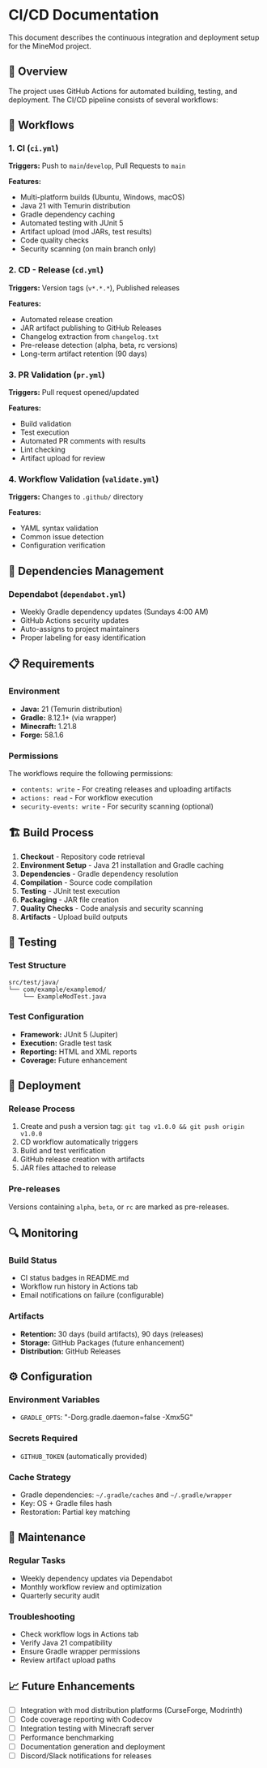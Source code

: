 # CI/CD Documentation

This document describes the continuous integration and deployment setup for the MineMod project.

## 🚀 Overview

The project uses GitHub Actions for automated building, testing, and deployment. The CI/CD pipeline consists of several workflows:

## 🔄 Workflows

### 1. CI (`ci.yml`)
**Triggers:** Push to `main`/`develop`, Pull Requests to `main`

**Features:**
- Multi-platform builds (Ubuntu, Windows, macOS)
- Java 21 with Temurin distribution
- Gradle dependency caching
- Automated testing with JUnit 5
- Artifact upload (mod JARs, test results)
- Code quality checks
- Security scanning (on main branch only)

### 2. CD - Release (`cd.yml`)
**Triggers:** Version tags (`v*.*.*`), Published releases

**Features:**
- Automated release creation
- JAR artifact publishing to GitHub Releases
- Changelog extraction from `changelog.txt`
- Pre-release detection (alpha, beta, rc versions)
- Long-term artifact retention (90 days)

### 3. PR Validation (`pr.yml`)
**Triggers:** Pull request opened/updated

**Features:**
- Build validation
- Test execution
- Automated PR comments with results
- Lint checking
- Artifact upload for review

### 4. Workflow Validation (`validate.yml`)
**Triggers:** Changes to `.github/` directory

**Features:**
- YAML syntax validation
- Common issue detection
- Configuration verification

## 🔧 Dependencies Management

### Dependabot (`dependabot.yml`)
- Weekly Gradle dependency updates (Sundays 4:00 AM)
- GitHub Actions security updates
- Auto-assigns to project maintainers
- Proper labeling for easy identification

## 📋 Requirements

### Environment
- **Java:** 21 (Temurin distribution)
- **Gradle:** 8.12.1+ (via wrapper)
- **Minecraft:** 1.21.8
- **Forge:** 58.1.6

### Permissions
The workflows require the following permissions:
- `contents: write` - For creating releases and uploading artifacts
- `actions: read` - For workflow execution
- `security-events: write` - For security scanning (optional)

## 🏗️ Build Process

1. **Checkout** - Repository code retrieval
2. **Environment Setup** - Java 21 installation and Gradle caching
3. **Dependencies** - Gradle dependency resolution
4. **Compilation** - Source code compilation
5. **Testing** - JUnit test execution
6. **Packaging** - JAR file creation
7. **Quality Checks** - Code analysis and security scanning
8. **Artifacts** - Upload build outputs

## 🧪 Testing

### Test Structure
```
src/test/java/
└── com/example/examplemod/
    └── ExampleModTest.java
```

### Test Configuration
- **Framework:** JUnit 5 (Jupiter)
- **Execution:** Gradle test task
- **Reporting:** HTML and XML reports
- **Coverage:** Future enhancement

## 🚀 Deployment

### Release Process
1. Create and push a version tag: `git tag v1.0.0 && git push origin v1.0.0`
2. CD workflow automatically triggers
3. Build and test verification
4. GitHub release creation with artifacts
5. JAR files attached to release

### Pre-releases
Versions containing `alpha`, `beta`, or `rc` are marked as pre-releases.

## 🔍 Monitoring

### Build Status
- CI status badges in README.md
- Workflow run history in Actions tab
- Email notifications on failure (configurable)

### Artifacts
- **Retention:** 30 days (build artifacts), 90 days (releases)
- **Storage:** GitHub Packages (future enhancement)
- **Distribution:** GitHub Releases

## ⚙️ Configuration

### Environment Variables
- `GRADLE_OPTS`: "-Dorg.gradle.daemon=false -Xmx5G"

### Secrets Required
- `GITHUB_TOKEN` (automatically provided)

### Cache Strategy
- Gradle dependencies: `~/.gradle/caches` and `~/.gradle/wrapper`
- Key: OS + Gradle files hash
- Restoration: Partial key matching

## 🔧 Maintenance

### Regular Tasks
- Weekly dependency updates via Dependabot
- Monthly workflow review and optimization
- Quarterly security audit

### Troubleshooting
- Check workflow logs in Actions tab
- Verify Java 21 compatibility
- Ensure Gradle wrapper permissions
- Review artifact upload paths

## 📈 Future Enhancements

- [ ] Integration with mod distribution platforms (CurseForge, Modrinth)
- [ ] Code coverage reporting with Codecov
- [ ] Integration testing with Minecraft server
- [ ] Performance benchmarking
- [ ] Documentation generation and deployment
- [ ] Discord/Slack notifications for releases